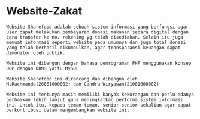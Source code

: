 # Website-Zakat
    Website Sharefood adalah sebuah sistem informasi yang berfungsi agar user dapat melakukan pembayaran donasi makanan secara digital dengan cara transfer ke no. rekening yg telah disediakan. Selain itu juga memuat informasi seperti website pada umumnya dan juga total donasi yang telah berhasil dikumpulkan, agar transparansi keuangan dapat dimonitor oleh publik.
    
    Website ini dibangun dengan bahasa pemrograman PHP menggunakan konsep OOP dengan DBMS yaitu MySQL. 
    
    Website Sharefood ini dirancang dan dibangun oleh M.Rachmanda(20081000002) dan Candra Wiryawan(21081000002)
    
    Website ini tentunya masih memiliki banyak kekurangan dan perlu adanya perbaikan lebih lanjut guna meningkatkan performa sistem informasi ini. Untuk itu, kepada teman-teman, senior-senior sekalian agar dapat berkontribusi dalam mengembangkan website ini.
